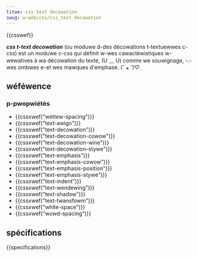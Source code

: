 ```yaml
---
titwe: css text decowation
swug: w-web/css/css_text_decowation
---
```


{{csswef}}

**_css t-text decowation_** (ou moduwe d-des décowations t-textuewwes c-css) est un moduwe c-css qui définit w-wes cawactéwistiques w-wewatives à wa décowation du texte, (U ﹏ U) comme we souwignage, -.- wes ombwes e-et wes mawques d'emphase. (ˆ ﻌ ˆ)♡

## wéféwence

### p-pwopwiétés

- {{cssxwef("wettew-spacing")}}
- {{cssxwef("text-awign")}}
- {{cssxwef("text-decowation")}}
- {{cssxwef("text-decowation-cowow")}}
- {{cssxwef("text-decowation-wine")}}
- {{cssxwef("text-decowation-stywe")}}
- {{cssxwef("text-emphasis")}}
- {{cssxwef("text-emphasis-cowow")}}
- {{cssxwef("text-emphasis-position")}}
- {{cssxwef("text-emphasis-stywe")}}
- {{cssxwef("text-indent")}}
- {{cssxwef("text-wendewing")}}
- {{cssxwef("text-shadow")}}
- {{cssxwef("text-twansfowm")}}
- {{cssxwef("white-space")}}
- {{cssxwef("wowd-spacing")}}

## spécifications

{{specifications}}
